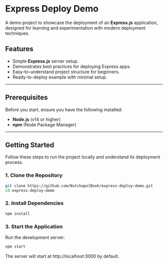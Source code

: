 # Express Deploy Demo

A demo project to showcase the deployment of an **Express.js** application, designed for learning and experimentation with modern deployment techniques.

## Features

- Simple **Express.js** server setup.
- Demonstrates best practices for deploying Express apps.
- Easy-to-understand project structure for beginners.
- Ready-to-deploy example with minimal setup.

---

## Prerequisites

Before you start, ensure you have the following installed:

- **Node.js** (v14 or higher)
- **npm** (Node Package Manager)

---

## Getting Started

Follow these steps to run the project locally and understand its deployment process.

### 1. Clone the Repository

```bash
git clone https://github.com/NutchapolBook/express-deploy-demo.git
cd express-deploy-demo
```

### 2. Install Dependencies

```bash
npm install
```

### 3. Start the Application

Run the development server:
```bash
npm start
```
The server will start at http://localhost:3000 by default.
